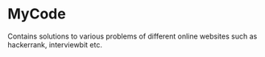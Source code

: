 # MyCode
Contains solutions to various problems of different online websites such as hackerrank, interviewbit etc.
